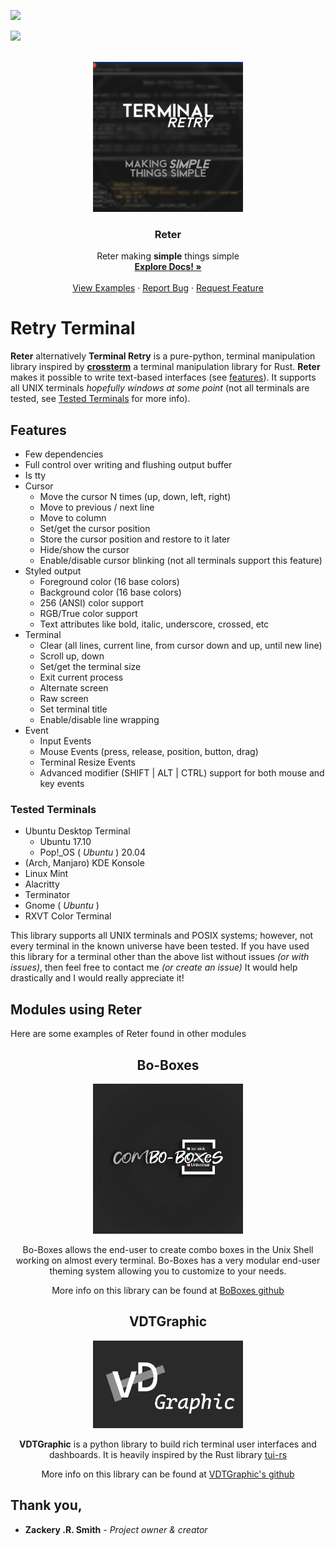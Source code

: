 ![](http://ForTheBadge.com/images/badges/made-with-python.svg)

![](https://img.shields.io/badge/Ko--fi-F16061?style=for-the-badge&logo=ko-fi&logoColor=white)


<!-- TOP OF README ANCHOR -->
<a name="top"></a>

<!-- PROJECT LOGO -->
<br />
<div align="center">
  <a href="https://github.com/ZackeryRSmith/Reter/">
    <img src="https://github.com/ZackeryRSmith/Reter/blob/main/md-assets/Reter/Reter.jpg" alt="Reter logo" width="240" height="240">
  </a>

<h3 align="center">Reter</h3>

  <p align="center">
    Reter making <b>simple</b> things simple 
    <br />
    <a href="https://github.com/ZackeryRSmith/Reter/"><strong>Explore Docs! »</strong></a>
    <br />
    <br />
    <a href="https://github.com/ZackeryRSmith/Reter/">View Examples</a>
    ·
    <a href="https://github.com/ZackeryRSmith/Reter/issues">Report Bug</a>
    ·
    <a href="https://github.com/ZackeryRSmith/Reter/issues">Request Feature</a>
  </p>
</div>

<!--
Start of about
-->
# Retry Terminal
**Reter** alternatively **Terminal Retry** is a pure-python, terminal manipulation library inspired by [**crossterm**](https://github.com/crossterm-rs/crossterm#features) a terminal manipulation library for Rust. **Reter** makes it possible to write text-based interfaces (see [features](#features)). It supports all UNIX terminals *hopefully windows at some point* (not all terminals are tested, see [Tested Terminals](#tested-terminals) for more info).


<!--
Start of features
-->
## Features

- Few dependencies
- Full control over writing and flushing output buffer
- Is tty
- Cursor 
    - Move the cursor N times (up, down, left, right)
    - Move to previous / next line
    - Move to column
    - Set/get the cursor position
    - Store the cursor position and restore to it later
    - Hide/show the cursor
    - Enable/disable cursor blinking (not all terminals support this feature)
- Styled output 
    - Foreground color (16 base colors)
    - Background color (16 base colors)
    - 256 (ANSI) color support
    - RGB/True color support
    - Text attributes like bold, italic, underscore, crossed, etc
- Terminal 
    - Clear (all lines, current line, from cursor down and up, until new line)
    - Scroll up, down
    - Set/get the terminal size
    - Exit current process
    - Alternate screen
    - Raw screen   
    - Set terminal title
    - Enable/disable line wrapping
- Event 
    - Input Events 
    - Mouse Events (press, release, position, button, drag)
    - Terminal Resize Events
    - Advanced modifier (SHIFT | ALT | CTRL) support for both mouse and key events


<!--
Start of tested terminals
-->
### Tested Terminals

- Ubuntu Desktop Terminal
    - Ubuntu 17.10
    - Pop!_OS ( *Ubuntu* ) 20.04
- (Arch, Manjaro) KDE Konsole
- Linux Mint
- Alacritty
- Terminator
- Gnome ( *Ubuntu* )
- RXVT Color Terminal

This library supports all UNIX terminals and POSIX systems; however, not every terminal in the known universe have been tested. If you have used this library for a terminal other than the above list without issues *(or with issues)*, then feel free to contact me *(or create an issue)* It would help drastically and I would really appreciate it!

<!--
Start of modules using reter
-->
## Modules using Reter
Here are some examples of Reter found in other modules

<h2 align="center">Bo-Boxes</h2>
<div align="center">
  <a href="https://github.com/ZackeryRSmith/Bo-Boxes/">
    <img src="https://github.com/ZackeryRSmith/Reter/blob/main/md-assets/BoBoxes/Bo-Boxes.jpg" alt="Bo-Boxes logo" width="240" height="240">
  </a>

Bo-Boxes allows the end-user to create combo boxes in the Unix Shell working on almost every terminal. Bo-Boxes has a very modular end-user theming system allowing you to customize to your needs.
  
More info on this library can be found at [BoBoxes github](https://github.com/ZackeryRSmith/Bo-Boxes/)
</div>
<h2></h2>

<!-- Not too sure sure if I will make this
<h2 align="center">Cures</h2>
<div align="center">
  <a href="https://github.com/ZackeryRSmith/Cures/">
    <img src="https://github.com/ZackeryRSmith/Reter/blob/main/md-assets/Cures.jpg" alt="Cures logo" width="240" height="240">
  </a>
  
Cures is a open-source python module created using reter. Cures is the open-source equivalent to Curses, a closed-source module not quite up-to-date with newer versions of python. Cures like Curses is a python module for providing the programmer with an abstraction of a display containing multiple non-overlapping windows of text. If that sounds complex don't worry, images are shown below with what 
>providing the programmer with an abstraction of a display containing multiple non-overlapping windows of text

Really means! 
-->

<h2 align="center">VDTGraphic</h2>
<div align="center">
  <a href="https://github.com/ZackeryRSmith/VDTGraphics/">
    <img src="https://github.com/ZackeryRSmith/Reter/blob/main/md-assets/VDTGraphic/VDTGraphic.jpg" alt="VDTGraphics logo" width="240" height="140">
  </a>
  
  **VDTGraphic** is a python library to build rich terminal user interfaces and dashboards. It is heavily inspired by the Rust library [tui-rs](https://github.com/fdehau/tui-rs)
  
  More info on this library can be found at [VDTGraphic's github](https://github.com/ZackeryRSmith/VDTGraphics/)
</div>
  
<!--
Start of thank you,
-->
## Thank you,

* **Zackery .R. Smith** - *Project owner & creator*

